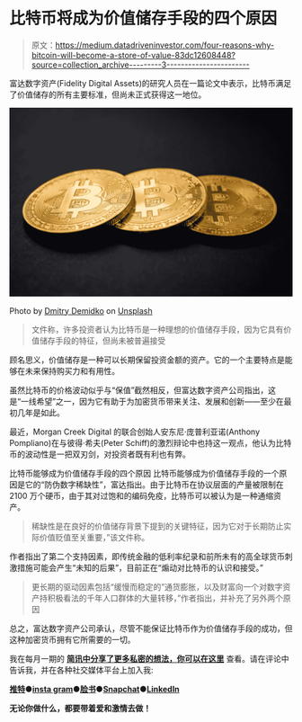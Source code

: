 # 比特币将成为价值储存手段的四个原因

> 原文：<https://medium.datadriveninvestor.com/four-reasons-why-bitcoin-will-become-a-store-of-value-83dc12608448?source=collection_archive---------3----------------------->

富达数字资产(Fidelity Digital Assets)的研究人员在一篇论文中表示，比特币满足了价值储存的所有主要标准，但尚未正式获得这一地位。

![](img/6fb6b310fec8f48bed3933ab6bc203b4.png)

Photo by [Dmitry Demidko](https://unsplash.com/@wildbook?utm_source=medium&utm_medium=referral) on [Unsplash](https://unsplash.com?utm_source=medium&utm_medium=referral)

> 文件称，许多投资者认为比特币是一种理想的价值储存手段，因为它具有价值储存手段的特征，但尚未被普遍接受

顾名思义，价值储存是一种可以长期保留投资金额的资产。它的一个主要特点是能够在未来保持购买力和有用性。

虽然比特币的价格波动似乎与“保值”截然相反，但富达数字资产公司指出，这是“一线希望”之一，因为它有助于为加密货币带来关注、发展和创新——至少在最初几年是如此。

最近，Morgan Creek Digital 的联合创始人安东尼·庞普利亚诺(Anthony Pompliano)在与彼得·希夫(Peter Schiff)的激烈辩论中也持这一观点，他认为比特币的波动性是一把双刃剑，对投资者既有利也有弊。

比特币能够成为价值储存手段的四个原因
比特币能够成为价值储存手段的一个原因是它的“防伪数字稀缺性”，富达指出。由于比特币在协议层面的产量被限制在 2100 万个硬币，由于其对过饱和的编码免疫，比特币可以被认为是一种通缩资产。

> 稀缺性是在良好的价值储存背景下提到的关键特征，因为它对于长期防止实际价值贬值至关重要，”该文件称。

作者指出了第二个支持因素，即传统金融的低利率纪录和前所未有的高全球货币刺激措施可能会产生“未知的后果”，目前正在“煽动对比特币的认识和接受。”

> 更长期的驱动因素包括“缓慢而稳定的”通货膨胀，以及财富向一个对数字资产持积极看法的千年人口群体的大量转移，”作者指出，并补充了另外两个原因

总之，富达数字资产公司承认，尽管不能保证比特币作为价值储存手段的成功，但这种加密货币拥有它所需要的一切。

我在每月一期的 [**简讯中分享了更多私密的想法，你可以在这里**](https://mailchi.mp/bf8f8e8ed697/keep-in-touch-with-lukas) 查看。请在评论中告诉我，并在各种社交媒体平台上加入我:

[**推特**](https://twitter.com/WiesfleckerL)●[**insta gram**](https://www.instagram.com/lukaswiesflecker/)●[**脸书**](https://www.facebook.com/lukaswiesfleckerr)●[**Snapchat**](https://www.snapchat.com/add/luggooo)**●[**LinkedIn**](https://www.linkedin.com/in/lukas-wiesflecker-1b11251a5/)**

**无论你做什么，都要带着爱和激情去做！**